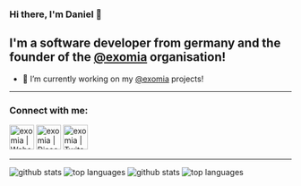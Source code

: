### Hi there, I'm Daniel 👋

## I'm a software developer from germany and the founder of the [@exomia][github_exomia] organisation!
- 🔭 I’m currently working on my [@exomia][github_exomia] projects!

---

### Connect with me:

[<img alt="exomia | Website" width="44px" src="https://avatars2.githubusercontent.com/u/37782223" />][website_exomia]
[<img alt="exomia | Discord" width="44px" src="https://cdn.jsdelivr.net/npm/simple-icons@v3/icons/discord.svg" />][discord_exomia]
[<img alt="exomia | Twitch" width="44px" src="https://cdn.jsdelivr.net/npm/simple-icons@v3/icons/twitch.svg" />][twitch_exomia]

---

![github stats](https://github-readme-stats.vercel.app/api?username=baetz-daniel&count_private=true&show_icons=true&include_all_commits=true&hide_rank=true&theme=dark#gh-dark-mode-only)
![top languages](https://github-readme-stats.vercel.app/api/top-langs/?username=baetz-daniel&layout=compact&theme=dark#gh-dark-mode-only)
![github stats](https://github-readme-stats.vercel.app/api?username=baetz-daniel&count_private=true&show_icons=true&include_all_commits=true&hide_rank=true&theme=light#gh-light-mode-only)
![top languages](https://github-readme-stats.vercel.app/api/top-langs/?username=baetz-daniel&layout=compact&theme=light#gh-light-mode-only)

[github_exomia]: https://github.com/exomia
[website_exomia]: https://exomia.com
[discord_exomia]: http://discord.exomia.com
[twitch_exomia]: https://www.twitch.tv/exomia
